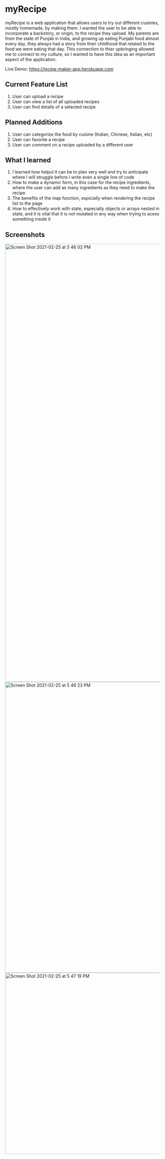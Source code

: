 # myRecipe

myRecipe is a web application that allows users to try out different cusinies, mostly homemade, by making them. I wanted the user to be able to  incorporate a backstory, or origin, to the recipe they upload. My parents are from the state of Punjab in India, and growing up eating Punjabi food almost every day, they always had a story from their childhood that related to the food we were eating that day. This connection to thier upbringing allowed me to connect to my culture, so I wanted to have this idea as an important aspect of the application. 
 
Live Demo: https://recipe-maker-app.herokuapp.com



## Current Feature List 
  1) User can upload a recipe 
  2) User can view a list of all uploaded recipes 
  3) User can find details of a selected recipe 


## Planned Additions 
  1) User can categorize the food by cuisine (Indian, Chinese, Italian, etc)
  2) User can favorite a recipe 
  3) User can comment on a recipe uploaded by a different user 


## What I learned 
  1) I learned how helpul it can be to plan very well and try to anticipate where I will struggle before I write even a single line of code
  2) How to make a dynamic form, in this case for the recipe ingredients, where the user can add as many ingredients as they need to make the recipe
  3) The benefits of the map function, espicially when rendering the recipe list to the page
  4) How to effectively work with state, especially objects or arrays nested in state, and it is vital that it is not mutated in any way when trying to acess something inside it
 
 
 ## Screenshots 
 <img width="1422" alt="Screen Shot 2021-02-25 at 5 46 02 PM" src="https://user-images.githubusercontent.com/29240758/109243527-f340b700-7791-11eb-9258-2e4e85a637b2.png">
 <img width="944" alt="Screen Shot 2021-02-25 at 5 46 23 PM" src="https://user-images.githubusercontent.com/29240758/109243525-f2a82080-7791-11eb-8a8f-883884088047.png">
 <img width="588" alt="Screen Shot 2021-02-25 at 5 47 19 PM" src="https://user-images.githubusercontent.com/29240758/109243521-f0de5d00-7791-11eb-8cc8-29a36ccfd01f.png">


